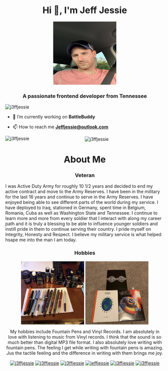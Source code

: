 <h1 align="center">Hi 👋, I'm Jeff Jessie</h1>
<p align="center"><img src="https://github.com/J3ffJessie/J3ffJessie/blob/master/IMG_0001.jpeg"alt="Profile Photo" width=200px height=200px/></p>
<h3 align="center">A passionate frontend developer from Tennessee</h3>

<p align="left"> <img src="https://komarev.com/ghpvc/?username=j3ffjessie" alt="j3ffjessie" /> </p>

- 🔭 I’m currently working on **BattleBuddy**

- 📫 How to reach me **Jeffjessie@outlook.com**

<p align="center">
<img align="left" src="https://github-readme-stats.vercel.app/api/top-langs/?username=j3ffjessie&layout=compact&hide=html" alt="j3ffjessie" />

<img align="center" src="https://github-readme-stats.vercel.app/api?username=j3ffjessie&show_icons=true" alt="j3ffjessie" />
</p>

<h1 align="center">About Me</h1>
<h3 align="center">Veteran</h3>
<p align="left">I was Active Duty Army for roughly 10 1/2 years and decided to end my active contract and move to the Army Reserves. I have been in the military for the last 16 years and continue to serve in the Army Reserves. I have enjoyed being able to see different parts of the world during my service.  I have deployed to Iraq, stationed in Germany, spent time in Belgium, Romania, Cuba as well as Washington State and Tennessee.  I continue to learn more and more from every soldier that I interact with along my career path and it is truly a blessing to be able to influence younger soldiers and instill pride in them to continue serving their country.  I pride myself on Integrity, Honesty and Respect.  I believe my military service is what helped hsape me into the man I am today.</p>

<h3 align="center">Hobbies</h3>
<p align="center">
<img align="center" src="https://github.com/J3ffJessie/J3ffJessie/blob/master/IMG_1021.jpeg" alt="Fountain Pens" width=200px height=200px/>
<img align="center" src="https://github.com/J3ffJessie/J3ffJessie/blob/master/IMG_1022.jpeg" alt="Vinyl Records" width=200px height=200px/>
</p>

<p align="center"> My hobbies include Fountain Pens and Vinyl Records.  I am absolutely in love with listening to music from Vinyl records.  I think that the sound is so much better than digital MP3 file format. I also absolutely love writing with fountain pens.  The feeling I get while writing with fountain pens is amazing.  Jus the tactile feeling and the difference in writing with them brings me joy. </p>


<p align="center"> 
<a href=https://codepen.io/j3ffjessie target="blank"><img align="center" src=https://cdn.jsdelivr.net/npm/simple-icons@3.0.1/icons/codepen.svg alt="j3ffjessie" height="20" width="20" /></a>
<a href=https://dev.to/j3ffjessie target="blank"><img align="center" src=https://cdn.jsdelivr.net/npm/simple-icons@3.0.1/icons/dev-dot-to.svg alt="j3ffjessie" height="20" width="20" /></a>
<a href=https://twitter.com/j3ffjessie target="blank"><img align="center" src=https://cdn.jsdelivr.net/npm/simple-icons@3.0.1/icons/twitter.svg alt="j3ffjessie" height="20" width="20" /></a>
<a href=https://linkedin.com/in/jeffjessie target="blank"><img align="center" src=https://cdn.jsdelivr.net/npm/simple-icons@3.0.1/icons/linkedin.svg alt="jeffjessie" height="20" width="20" /></a>
<a href=https://codesandbox.com/j3ffjessie target="blank"><img align="center" src=https://cdn.jsdelivr.net/npm/simple-icons@3.0.1/icons/codesandbox.svg alt="j3ffjessie" height="20" width="20" /></a>
<a href=https://instagram.com/j3ffjessie target="blank"><img align="center" src=https://cdn.jsdelivr.net/npm/simple-icons@3.0.1/icons/instagram.svg alt="j3ffjessie" height="20" width="20" /></a>
</p>
